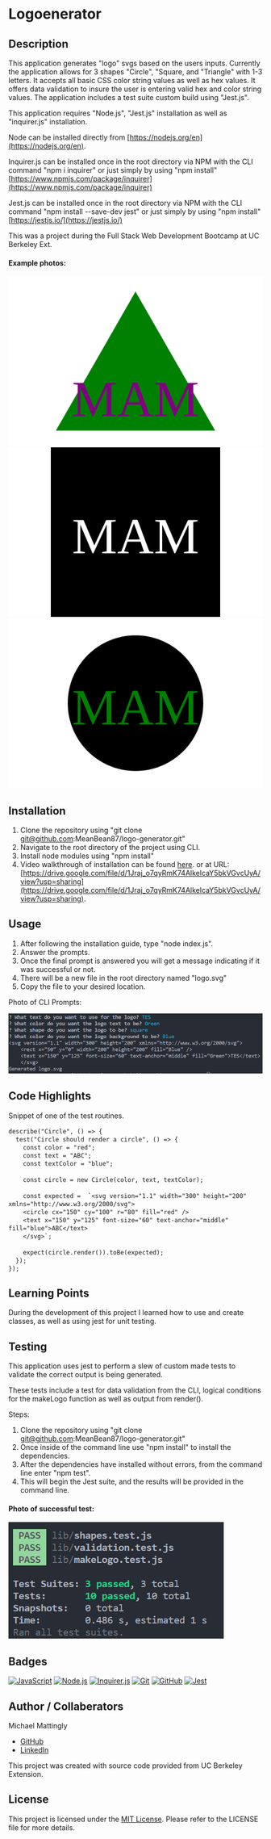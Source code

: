 # Logoenerator

## Description

This application generates "logo" svgs based on the users inputs. Currently the application allows for 3 shapes "Circle", "Square, and "Triangle" with 1-3 letters. It accepts all basic CSS color string values as well as hex values. It offers data validation to insure the user is entering valid hex and color string values. The application includes a test suite custom build using "Jest.js".

This application requires "Node.js", "Jest.js" installation as well as "inquirer.js" installation.

Node can be installed directly from [https://nodejs.org/en](https://nodejs.org/en).

Inquirer.js can be installed once in the root directory via NPM with the CLI command "npm i inquirer" or just simply by using "npm install" [https://www.npmjs.com/package/inquirer](https://www.npmjs.com/package/inquirer)

Jest.js can be installed once in the root directory via NPM with the CLI command "npm install --save-dev jest" or just simply by using "npm install" [https://jestjs.io/](https://jestjs.io/)

This was a project during the Full Stack Web Development Bootcamp at UC Berkeley Ext.

#### Example photos:

[![Example One](./examples/example-one.svg)](./examples/example-one.svg)
[![Example Two](./examples/example-two.svg)](./examples/example-two.svg)
[![Example Three](./examples/example-three.svg)](./examples/example-three.svg)

## Installation

1. Clone the repository using "git clone git@github.com:MeanBean87/logo-generator.git"
2. Navigate to the root directory of the project using CLI.
3. Install node modules using "npm install"
4. Video walkthrough of installation can be found [here](https://drive.google.com/file/d/1Jraj_o7qyRmK74AlkelcaY5bkVGvcUyA/view?usp=sharing). or at URL: [https://drive.google.com/file/d/1Jraj_o7qyRmK74AlkelcaY5bkVGvcUyA/view?usp=sharing](https://drive.google.com/file/d/1Jraj_o7qyRmK74AlkelcaY5bkVGvcUyA/view?usp=sharing).

## Usage

1. After following the installation guide, type "node index.js".
2. Answer the prompts.
3. Once the final prompt is answered you will get a message indicating if it was successful or not.
4. There will be a new file in the root directory named "logo.svg"
5. Copy the file to your desired location.

Photo of CLI Prompts:

![1690298286675](image/README/1690298286675.png)

## Code Highlights

Snippet of one of the test routines.

```
describe("Circle", () => {
  test("Circle should render a circle", () => {
    const color = "red";
    const text = "ABC";
    const textColor = "blue";

    const circle = new Circle(color, text, textColor);

    const expected =  `<svg version="1.1" width="300" height="200" xmlns="http://www.w3.org/2000/svg">
    <circle cx="150" cy="100" r="80" fill="red" />
    <text x="150" y="125" font-size="60" text-anchor="middle" fill="blue">ABC</text>
    </svg>`;

    expect(circle.render()).toBe(expected);
  });
});
```

## Learning Points

During the development of this project I learned how to use and create classes, as well as using jest for unit testing. 

## Testing

This application uses jest to perform a slew of custom made tests to validate the correct output is being generated.

These tests include a test for data validation from the CLI, logical conditions for the makeLogo function as well as output from render().

Steps:

1. Clone the repository using "git clone git@github.com:MeanBean87/logo-generator.git"
2. Once inside of the command line use "npm install" to install the dependencies.
3. After the dependencies have installed without errors, from the command line enter "npm test".
4. This will begin the Jest suite, and the results will be provided in the command line.

#### Photo of successful test:
![1690298464631](image/README/1690298464631.png)

## Badges

[![JavaScript](https://camo.githubusercontent.com/ea2f99f5d7192e51a97ada05caf07edfaaba32e10597ce09641ecda7f646ad71/68747470733a2f2f696d672e736869656c64732e696f2f62616467652f4a6176615363726970742d4553362d79656c6c6f77)](https://developer.mozilla.org/en-US/docs/Web/JavaScript) [![Node.js](https://camo.githubusercontent.com/ddeeafd8e4daa455daeddc37c784f4b08ceb4fd823ef8d32ca1e2f4a24ddfeff/68747470733a2f2f696d672e736869656c64732e696f2f62616467652f4e6f64652e6a732d7631382e31362e302d677265656e)](https://nodejs.org/) [![Inquirer.js](https://camo.githubusercontent.com/215700b19c8419cbe0090ad41f57d7612a220f446be41b2d3b8445261af6e52e/68747470733a2f2f696d672e736869656c64732e696f2f62616467652f496e7175697265722e6a732d76392e322e382d626c7565)](https://www.npmjs.com/package/inquirer) [![Git](https://camo.githubusercontent.com/69449dd4f4b5044060f8b5a93161f4fb767bf9b92eb72f7a6ba3735f181c414c/68747470733a2f2f696d672e736869656c64732e696f2f62616467652f4769742d76322e34312e302d6f72616e6765)](https://git-scm.com/) [![GitHub](https://camo.githubusercontent.com/b0a1cf10d2df60c99a33a2939b445b73224f777453a148438a8be8d5f5944a6a/68747470733a2f2f696d672e736869656c64732e696f2f62616467652f4769744875622d4d65616e4265616e38372d6c6967687467726579)](https://github.com/MeanBean87) [![Jest](https://img.shields.io/badge/tested%20with-jest-%23C21325?logo=jest)](https://jestjs.io/)


## Author / Collaberators

Michael Mattingly

* [GitHub](https://github.com/MeanBean87)
* [LinkedIn](https://www.linkedin.com/in/michael-mattingly-5580b1280/)

This project was created with source code provided from UC Berkeley Extension.

## License

This project is licensed under the [MIT License](https://github.com/MeanBean87/readme-generator/blob/main/LICENSE). Please refer to the LICENSE file for more details.
